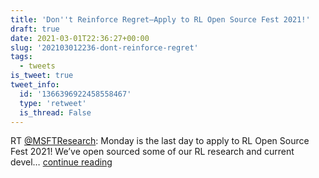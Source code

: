 ```yaml
---
title: 'Don''t Reinforce Regret—Apply to RL Open Source Fest 2021!'
draft: true
date: 2021-03-01T22:36:27+00:00
slug: '202103012236-dont-reinforce-regret'
tags:
  - tweets
is_tweet: true
tweet_info:
  id: '1366396922458558467'
  type: 'retweet'
  is_thread: False
---
```




RT [@MSFTResearch](https://x.com/MSFTResearch): Monday is the last day to apply to RL Open Source Fest 2021! We’ve open sourced some of our RL research and current devel… [continue reading](https://x.com/sytelus/status/1366396922458558467)
